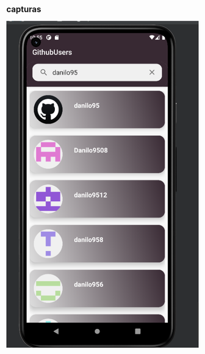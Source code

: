 ## capturas

<p align="center">
    <img src="assets/mockup1.png"
        style="margin-right: 20px;"
    />
</p>
